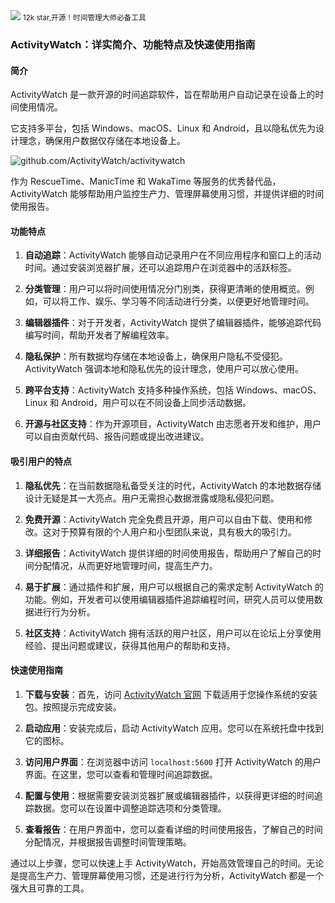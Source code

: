 <img src="/assets/image/241015-activitywatch.png">
<small>12k star,开源！时间管理大师必备工具</small>


### ActivityWatch：详实简介、功能特点及快速使用指南

#### 简介

ActivityWatch 是一款开源的时间追踪软件，旨在帮助用户自动记录在设备上的时间使用情况。

它支持多平台，包括 Windows、macOS、Linux 和 Android，且以隐私优先为设计理念，确保用户数据仅存储在本地设备上。

![github.com/ActivityWatch/activitywatch](/assets/image/241015-activitywatch.png)

作为 RescueTime、ManicTime 和 WakaTime 等服务的优秀替代品，ActivityWatch 能够帮助用户监控生产力、管理屏幕使用习惯，并提供详细的时间使用报告。

#### 功能特点

1. **自动追踪**：ActivityWatch 能够自动记录用户在不同应用程序和窗口上的活动时间。通过安装浏览器扩展，还可以追踪用户在浏览器中的活跃标签。
   
2. **分类管理**：用户可以将时间使用情况分门别类，获得更清晰的使用概览。例如，可以将工作、娱乐、学习等不同活动进行分类，以便更好地管理时间。

3. **编辑器插件**：对于开发者，ActivityWatch 提供了编辑器插件，能够追踪代码编写时间，帮助开发者了解编程效率。

4. **隐私保护**：所有数据均存储在本地设备上，确保用户隐私不受侵犯。ActivityWatch 强调本地和隐私优先的设计理念，使用户可以放心使用。

5. **跨平台支持**：ActivityWatch 支持多种操作系统，包括 Windows、macOS、Linux 和 Android，用户可以在不同设备上同步活动数据。

6. **开源与社区支持**：作为开源项目，ActivityWatch 由志愿者开发和维护，用户可以自由贡献代码、报告问题或提出改进建议。

#### 吸引用户的特点

1. **隐私优先**：在当前数据隐私备受关注的时代，ActivityWatch 的本地数据存储设计无疑是其一大亮点。用户无需担心数据泄露或隐私侵犯问题。

2. **免费开源**：ActivityWatch 完全免费且开源，用户可以自由下载、使用和修改。这对于预算有限的个人用户和小型团队来说，具有极大的吸引力。

3. **详细报告**：ActivityWatch 提供详细的时间使用报告，帮助用户了解自己的时间分配情况，从而更好地管理时间，提高生产力。

4. **易于扩展**：通过插件和扩展，用户可以根据自己的需求定制 ActivityWatch 的功能。例如，开发者可以使用编辑器插件追踪编程时间，研究人员可以使用数据进行行为分析。

5. **社区支持**：ActivityWatch 拥有活跃的用户社区，用户可以在论坛上分享使用经验、提出问题或建议，获得其他用户的帮助和支持。

#### 快速使用指南

1. **下载与安装**：首先，访问 [ActivityWatch 官网](https://activitywatch.net/) 下载适用于您操作系统的安装包。按照提示完成安装。

2. **启动应用**：安装完成后，启动 ActivityWatch 应用。您可以在系统托盘中找到它的图标。

3. **访问用户界面**：在浏览器中访问 `localhost:5600` 打开 ActivityWatch 的用户界面。在这里，您可以查看和管理时间追踪数据。

4. **配置与使用**：根据需要安装浏览器扩展或编辑器插件，以获得更详细的时间追踪数据。您可以在设置中调整追踪选项和分类管理。

5. **查看报告**：在用户界面中，您可以查看详细的时间使用报告，了解自己的时间分配情况，并根据报告调整时间管理策略。

通过以上步骤，您可以快速上手 ActivityWatch，开始高效管理自己的时间。无论是提高生产力、管理屏幕使用习惯，还是进行行为分析，ActivityWatch 都是一个强大且可靠的工具。

